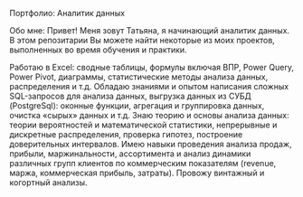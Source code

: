 Портфолио: Аналитик данных

Обо мне:
Привет! Меня зовут Татьяна, я начинающий аналитик данных. В этом репозитарии Вы можете найти некоторые из моих проектов, выполненных во время обучения и практики.

 Работаю в Excel: сводные таблицы, формулы включая ВПР, Power Query, Power Pivot, диаграммы, статистические методы анализа данных, распределения и т.д.
 Обладаю знаниями и опытом написания сложных SQL-запросов для анализа данных, выгрузка данных из СУБД (PostgreSql): оконные функции, агрегация и группировка данных, очистка «сырых» данных и т.д.
 Знаю теорию и основы анализа данных: теории вероятностей и математической статистики, непрерывные и дискретные распределения, проверка гипотез, построение доверительных интервалов.
 Имею навыки проведения анализа продаж, прибыли, маржинальности, ассортимента и анализ динамики различных групп клиентов по коммерческим показателям (revenue, маржа, коммерческая прибыль, затраты). Провожу винтажный и когортный анализы. 

